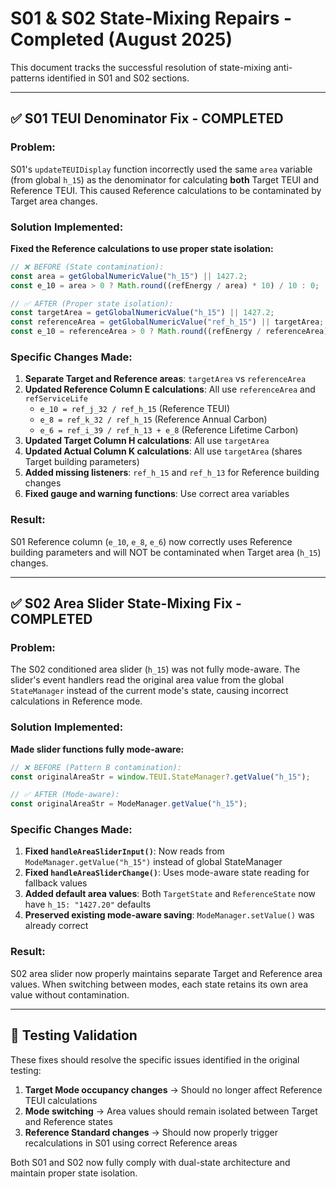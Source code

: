 # S01 & S02 State-Mixing Repairs - Completed (August 2025)

This document tracks the successful resolution of state-mixing anti-patterns identified in S01 and S02 sections.

---

## ✅ **S01 TEUI Denominator Fix - COMPLETED**

### **Problem**: 
S01's `updateTEUIDisplay` function incorrectly used the same `area` variable (from global `h_15`) as the denominator for calculating **both** Target TEUI and Reference TEUI. This caused Reference calculations to be contaminated by Target area changes.

### **Solution Implemented**:
**Fixed the Reference calculations to use proper state isolation:**

```javascript
// ❌ BEFORE (State contamination):
const area = getGlobalNumericValue("h_15") || 1427.2;
const e_10 = area > 0 ? Math.round((refEnergy / area) * 10) / 10 : 0;  // Wrong!

// ✅ AFTER (Proper state isolation):
const targetArea = getGlobalNumericValue("h_15") || 1427.2;
const referenceArea = getGlobalNumericValue("ref_h_15") || targetArea;
const e_10 = referenceArea > 0 ? Math.round((refEnergy / referenceArea) * 10) / 10 : 0;  // Correct!
```

### **Specific Changes Made**:
1. **Separate Target and Reference areas**: `targetArea` vs `referenceArea` 
2. **Updated Reference Column E calculations**: All use `referenceArea` and `refServiceLife`
   - `e_10 = ref_j_32 / ref_h_15` (Reference TEUI)
   - `e_8 = ref_k_32 / ref_h_15` (Reference Annual Carbon)  
   - `e_6 = ref_i_39 / ref_h_13 + e_8` (Reference Lifetime Carbon)
3. **Updated Target Column H calculations**: All use `targetArea`
4. **Updated Actual Column K calculations**: All use `targetArea` (shares Target building parameters)
5. **Added missing listeners**: `ref_h_15` and `ref_h_13` for Reference building changes
6. **Fixed gauge and warning functions**: Use correct area variables

### **Result**: 
S01 Reference column (`e_10`, `e_8`, `e_6`) now correctly uses Reference building parameters and will NOT be contaminated when Target area (`h_15`) changes.

---

## ✅ **S02 Area Slider State-Mixing Fix - COMPLETED**

### **Problem**: 
The S02 conditioned area slider (`h_15`) was not fully mode-aware. The slider's event handlers read the original area value from the global `StateManager` instead of the current mode's state, causing incorrect calculations in Reference mode.

### **Solution Implemented**:

**Made slider functions fully mode-aware:**

```javascript
// ❌ BEFORE (Pattern B contamination):
const originalAreaStr = window.TEUI.StateManager?.getValue("h_15");

// ✅ AFTER (Mode-aware):
const originalAreaStr = ModeManager.getValue("h_15");
```

### **Specific Changes Made**:
1. **Fixed `handleAreaSliderInput()`**: Now reads from `ModeManager.getValue("h_15")` instead of global StateManager
2. **Fixed `handleAreaSliderChange()`**: Uses mode-aware state reading for fallback values  
3. **Added default area values**: Both `TargetState` and `ReferenceState` now have `h_15: "1427.20"` defaults
4. **Preserved existing mode-aware saving**: `ModeManager.setValue()` was already correct

### **Result**: 
S02 area slider now properly maintains separate Target and Reference area values. When switching between modes, each state retains its own area value without contamination.

---

## 🎯 **Testing Validation**

These fixes should resolve the specific issues identified in the original testing:

1. **Target Mode occupancy changes** → Should no longer affect Reference TEUI calculations
2. **Mode switching** → Area values should remain isolated between Target and Reference states  
3. **Reference Standard changes** → Should now properly trigger recalculations in S01 using correct Reference areas

Both S01 and S02 now fully comply with dual-state architecture and maintain proper state isolation. 